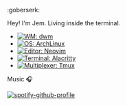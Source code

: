 <!---
- 👋 Hi, I’m jemcv
- 👀 I’m interested in programming
- 🌱 I’m currently learning python
- 💞️ I’m looking to collaborate on ...
- 📫 How to reach me ...
--->
<!---
jemcv/jemcv is a ✨ special ✨ repository because its `README.md` (this file) appears on your GitHub profile.
You can click the Preview link to take a look at your changes.
--->

:goberserk:
<br>
<!-- <b> forgotten and remembered | I dont code, I only type.</b> -->
<!-- 
[![Typing SVG](https://readme-typing-svg.demolab.com?font=IBM+Plex+Mono&weight=600&size=16&pause=1000&color=000000&width=435&height=30&lines=forgotten+and+remembered)](https://git.io/typing-svg)
-->
Hey! I'm Jem. Living inside the terminal.

- [![WM: dwm](https://img.shields.io/badge/WM-dwm-white?style=flat-square&logo=dwm)](https://dwm.suckless.org)
- [![OS: ArchLinux](https://img.shields.io/badge/OS-ArchLinux-blue?style=flat-square&logo=arch-linux)](https://archlinux.org)
- [![Editor: Neovim](https://img.shields.io/badge/EDITOR-Neovim-brightgreen?style=flat-square&logo=neovim)](https://neovim.io)
- [![Terminal: Alacritty](https://img.shields.io/badge/TERMINAL-Alacritty-orange?style=flat-square&logo=alacritty)](https://alacritty.org)
- [![Multiplexer: Tmux](https://img.shields.io/badge/MULTIPLEXER-Tmux-darkgreen?style=flat-square&logo=tmux)](https://tmux.github.io)

<!-- 
[![WM: DWM](https://img.shields.io/badge/WM-DWM-white?style=flat-square&logo=dwm)](https://dwm.suckless.org)
<br>
[![DE: Gnome](https://img.shields.io/badge/DE-Gnome-lightblue?style=flat-square&logo=gnome)](https://gnome.org)
<br>
-->
<!-- [![OS: ArchLinux](https://img.shields.io/badge/OS-ArchLinux-blue?style=flat-square&logo=arch-linux)](https://archlinux.org) -->
<!-- [![Editor: Neovim](https://img.shields.io/badge/EDITOR-Neovim-brightgreen?style=flat-square&logo=neovim)](https://neovim.io) -->
<!-- [![Terminal: Alacritty](https://img.shields.io/badge/TERMINAL-Alacritty-orange?style=flat-square&logo=alacritty)](https://alacritty.org) -->
<!-- [![Multiplexer: Tmux](https://img.shields.io/badge/MULTIPLEXER-Tmux-darkgreen?style=flat-square&logo=tmux)](https://tmux.github.io) -->

<!-- Programming Languages I have used in the past years -->

<!-- [![Language: Python](https://img.shields.io/badge/LANGUAGE-Python-blue?style=flat-square&logo=python)](https://python.org) -->
<!-- ![Language: Javascript](https://img.shields.io/badge/LANGUAGE-Javascript-yellow?style=flat-square&logo=javascript) -->
<!-- [![Language: PHP](https://img.shields.io/badge/LANGUAGE-PHP-lightgrey?style=flat-square&logo=php)](https://php.net) -->


<!-- When I have free time, I'm learning -->

<!-- [![Language: Rust](https://img.shields.io/badge/LANGUAGE-Rust-orange?style=flat-square&logo=rust)](https://www.rust-lang.org/) -->
<!-- 
[![Language: Zig](https://img.shields.io/badge/LANGUAGE-Zig-yellow?style=flat-square&logo=zig)](https://python.org) 
-->

<!--
About me

- I don't like coding in java.
- 60 percent keyboard user.
- IT Student.
-->
Music 🎧

[![spotify-github-profile](https://spotify-github-profile.vercel.app/api/view?uid=31ntxmzr3nujrwdmibfuejhfdcmi&cover_image=true&theme=novatorem&show_offline=false&background_color=121212&interchange=false&bar_color=000000&bar_color_cover=true)](https://spotify-github-profile.vercel.app/api/view?uid=31ntxmzr3nujrwdmibfuejhfdcmi&redirect=true)
<br>
<!--
<i> transferring my repos... </i>
-->
